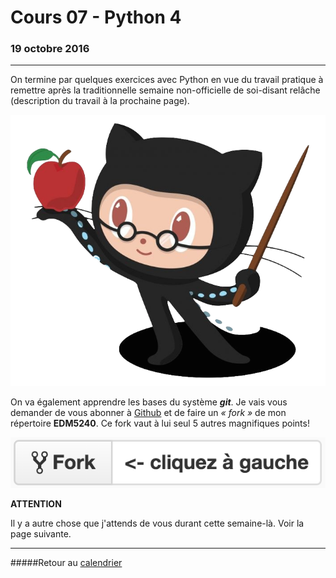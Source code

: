 # Cours 07 - Python 4
### 19 octobre 2016
-----

On termine par quelques exercices avec Python en vue du travail pratique à remettre après la traditionnelle semaine non-officielle de soi-disant relâche (description du travail à la prochaine page).

![](/assets/octochat.png)

On va également apprendre les bases du système _**git**_. Je vais vous demander de vous abonner à [Github](http://github.com) et de faire un *«&nbsp;fork&nbsp;»* de mon répertoire **EDM5240**. Ce fork vaut à lui seul 5 autres magnifiques points!

![](/assets/fork.png)

**ATTENTION**

Il y a autre chose que j'attends de vous durant cette semaine-là. Voir la page suivante.

-----

#####Retour au [calendrier](/calendrier.md)
